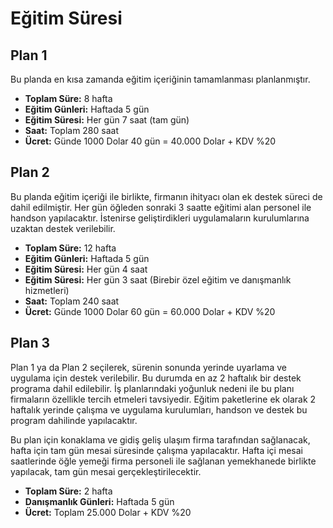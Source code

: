 # Eğitim Süresi

## Plan 1

Bu planda en kısa zamanda eğitim içeriğinin tamamlanması planlanmıştır.

- **Toplam Süre:** 8 hafta
- **Eğitim Günleri:** Haftada 5 gün
- **Eğitim Süresi:** Her gün 7 saat (tam gün)
- **Saat:** Toplam 280 saat
- **Ücret:** Günde 1000 Dolar 40 gün = 40.000 Dolar + KDV %20

## Plan 2

Bu planda eğitim içeriği ile birlikte, firmanın ihityacı olan ek destek süreci de dahil edilmiştir. Her gün öğleden sonraki 3 saatte eğitimi alan personel ile handson yapılacaktır. İstenirse geliştirdikleri uygulamaların kurulumlarına uzaktan destek verilebilir.

- **Toplam Süre:** 12 hafta
- **Eğitim Günleri:** Haftada 5 gün
- **Eğitim Süresi:** Her gün 4 saat
- **Eğitim Süresi:** Her gün 3 saat (Birebir özel eğitim ve danışmanlık hizmetleri)
- **Saat:** Toplam 240 saat
- **Ücret:** Günde 1000 Dolar 60 gün = 60.000 Dolar + KDV %20

## Plan 3

Plan 1 ya da Plan 2 seçilerek, sürenin sonunda yerinde uyarlama ve uygulama için destek verilebilir. Bu durumda en az 2 haftalık bir  destek programa dahil edilebilir. İş planlarındaki yoğunluk nedeni ile bu planı firmaların özellikle tercih etmeleri tavsiyedir. Eğitim paketlerine ek olarak 2 haftalık yerinde çalışma ve uygulama kurulumları, handson ve destek bu program dahilinde yapılacaktır.

Bu plan için konaklama ve gidiş geliş ulaşım firma tarafından sağlanacak, hafta için tam gün mesai süresinde çalışma yapılacaktır. Hafta içi mesai saatlerinde öğle yemeği firma personeli ile sağlanan yemekhanede birlikte yapılacak, tam gün mesai gerçekleştirilecektir.

- **Toplam Süre:** 2 hafta
- **Danışmanlık Günleri:** Haftada 5 gün
- **Ücret:** Toplam 25.000 Dolar + KDV %20
